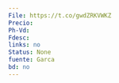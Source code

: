 ```yaml
---
File: https://t.co/gwdZRKVWKZ
Precio: 
Ph-Vd: 
Fdesc: 
links: no
Status: None
fuente: Garca
bd: no
---
```

